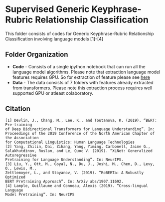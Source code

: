# Supervised Generic Keyphrase-Rubric Relationship Classification

This folder consists of codes for Generic Keyphrase-Rubric Relationship Classification involving language models [1]-[4]

## Folder Organization

* **Code** - Consists of a single ipython notebook that can run all the language model algorithms. Please note that extraction language model features requires GPU. So for extraction of feature please see [here](https://huggingface.co/transformers/model_doc/auto.html#automodelforsequenceclassification)
* **Data** - The data consists of 7 folders with features already extracted from transformers. Please note this extraction process requires well supported GPU or atleast colaboratory. 


## Citation
```
[1] Devlin, J., Chang, M., Lee, K., and Toutanova, K. (2019). “BERT: Pre-training
of Deep Bidirectional Transformers for Language Understanding”. In: Proceedings of the 2019 Conference of the North American Chapter of the Association
for Computational Linguistics: Human Language Technologies
[2] Yang, Zhilin, Dai, Zihang, Yang, Yiming, Carbonell, Jaime G., Salakhutdinov, Ruslan, and Le, Quoc V. (2019). “XLNet: Generalized Autoregressive
Pretraining for Language Understanding”. In: NeurIPS.
[3] Liu, Y., Ott, M., Goyal, N., Du, J., Joshi, M., Chen, D., Levy, O., Lewis, M.,
Zettlemoyer, L., and Stoyanov, V. (2019). “RoBERTa: A Robustly Optimized
BERT Pretraining Approach”. In: ArXiv abs/1907.11692.
[4] Lample, Guillaume and Conneau, Alexis (2019). “Cross-lingual Language
Model Pretraining”. In: NeurIPS
```
